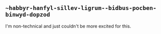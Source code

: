 ## `~habbyr-hanfyl-sillev-ligrum--bidbus-pocben-binwyd-dopzod`
I'm non-technical and just couldn't be more excited for this. 